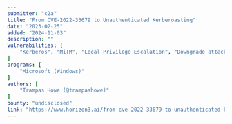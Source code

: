 ```yaml
---
submitter: "c2a"
title: "From CVE-2022-33679 to Unauthenticated Kerberoasting"
date: "2023-02-25"
added: "2024-11-03"
description: ""
vulnerabilities: [
    "Kerberos", "MiTM", "Local Privilege Escalation", "Downgrade attack"
]
programs: [
    "Microsoft (Windows)"
]
authors: [
    "Trampas Howe (@trampashowe)"
]
bounty: "undisclosed"
link: "https://www.horizon3.ai/from-cve-2022-33679-to-unauthenticated-kerberoasting/"
---
```




